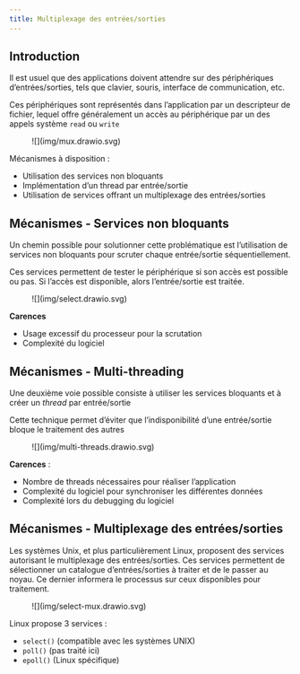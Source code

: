 ```yaml
---
title: Multiplexage des entrées/sorties
---
```


## Introduction

Il est usuel que des applications doivent attendre sur des périphériques
d’entrées/sorties, tels que clavier, souris, interface de communication, etc.

Ces périphériques sont représentés dans l’application par un descripteur de
fichier, lequel offre généralement un accès au périphérique par un des appels
système `read` ou `write`

<figure markdown>
![](img/mux.drawio.svg)
</figure>

Mécanismes à disposition :

- Utilisation des services non bloquants
- Implémentation d’un thread par entrée/sortie
- Utilisation de services offrant un multiplexage des entrées/sorties

## Mécanismes - Services non bloquants

Un chemin possible pour solutionner cette problématique est l’utilisation de
services non bloquants pour scruter chaque entrée/sortie séquentiellement.

Ces services permettent de tester le périphérique si son accès est possible ou
pas. Si l’accès est disponible, alors l’entrée/sortie est traitée.

<figure markdown>
![](img/select.drawio.svg)
</figure>

**Carences**

- Usage excessif du processeur pour la scrutation
- Complexité du logiciel 

## Mécanismes - Multi-threading

Une deuxième voie possible consiste à utiliser les services bloquants et à
créer un _thread_ par entrée/sortie

Cette technique permet d’éviter que l’indisponibilité d’une entrée/sortie
bloque le traitement des autres

<figure markdown>
![](img/multi-threads.drawio.svg)
</figure>

**Carences** :

- Nombre de threads nécessaires pour réaliser l’application
- Complexité du logiciel pour synchroniser les différentes données
- Complexité lors du debugging du logiciel

## Mécanismes - Multiplexage des entrées/sorties

Les systèmes Unix, et plus particulièrement Linux, proposent des services
autorisant le multiplexage des entrées/sorties. Ces services permettent de
sélectionner un catalogue d’entrées/sorties à traiter et de le passer au noyau.
Ce dernier informera le processus sur ceux disponibles pour traitement.

<figure markdown>
![](img/select-mux.drawio.svg)
</figure>

Linux propose 3 services :

- `select()` (compatible avec les systèmes UNIX)
- `poll()` (pas traité ici)
- `epoll()` (Linux spécifique)

